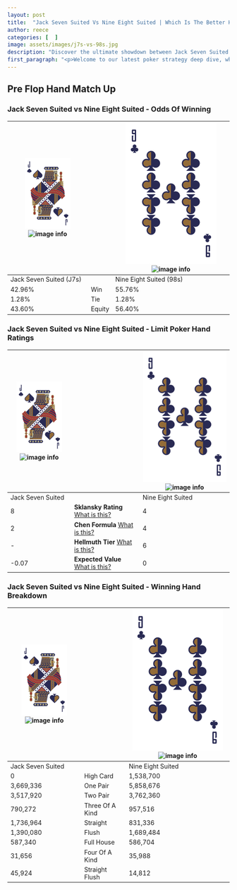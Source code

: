```yaml
---
layout: post
title:  "Jack Seven Suited Vs Nine Eight Suited | Which Is The Better Hand In Poker? A Complete Guide"
author: reece
categories: [  ]
image: assets/images/j7s-vs-98s.jpg
description: "Discover the ultimate showdown between Jack Seven Suited and Nine Eight Suited in poker! Uncover the odds, strategies, and scenarios where one hand triumphs over the other. Get ready to up your poker game with this thrilling analysis."
first_paragraph: "<p>Welcome to our latest poker strategy deep dive, where we're pitting two distinct hands against each other in a high-stakes showdown: Jack Seven Suited vs Nine Eight Suited.</p><p>In the dynamic world of poker, every decision counts, and knowing which hand holds the upper hand is key to your success at the table.</p><p>In this article, we'll dissect these two hands, explore the scenarios where one dominates the other, and equip you with the knowledge to make strategic choices that can tip the odds in your favor.</p><p>Get ready to unravel the intriguing dynamics of these poker hands and elevate your game to new heights.</p>"
---
```




[comment]: # (sp0)

## Pre Flop Hand Match Up

<div class="table hand-ratings" markdown="1"> 



### Jack Seven Suited vs Nine Eight Suited - Odds Of Winning


    
| ![image info](assets/images/hand1/J.png) ![image info](assets/images/hand1/7s.png) |  | ![image info](assets/images/hand2/9.png) ![image info](assets/images/hand2/8s.png) |
| -------- | -------- | -------- |
| Jack Seven Suited (J7s) |  | Nine Eight Suited (98s) |
| 42.96% | Win | 55.76% |
| 1.28% | Tie | 1.28% |
| 43.60% | Equity | 56.40% |




[comment]: # (sp1)



### Jack Seven Suited vs Nine Eight Suited - Limit Poker Hand Ratings


    
| ![image info](assets/images/hand1/J.png) ![image info](assets/images/hand1/7s.png) |  | ![image info](assets/images/hand2/9.png) ![image info](assets/images/hand2/8s.png) |
| -------- | -------- | -------- |
| Jack Seven Suited |  | Nine Eight Suited |
| 8 | **Sklansky Rating** [What is this?](/sklansky-rating-explained) | 4 |
| 2 | **Chen Formula** [What is this?](/chen-formula-explained) | 4 |
| - | **Hellmuth Tier** [What is this?](/Hellmuth-tier-explained) | 6 |
| -0.07 | **Expected Value** [What is this?](/expected-value-explained) | 0 |




[comment]: # (sp2)



### Jack Seven Suited vs Nine Eight Suited - Winning Hand Breakdown


    
| ![image info](assets/images/hand1/J.png) ![image info](assets/images/hand1/7s.png) |  | ![image info](assets/images/hand2/9.png) ![image info](assets/images/hand2/8s.png) |
| -------- | -------- | -------- |
| Jack Seven Suited |  | Nine Eight Suited |
| 0 | High Card | 1,538,700 |
| 3,669,336 | One Pair | 5,858,676 |
| 3,517,920 | Two Pair | 3,762,360 |
| 790,272 | Three Of A Kind | 957,516 |
| 1,736,964 | Straight | 831,336 |
| 1,390,080 | Flush | 1,689,484 |
| 587,340 | Full House | 586,704 |
| 31,656 | Four Of A Kind | 35,988 |
| 45,924 | Straight Flush | 14,812 |




[comment]: # (sp3)



</div>

[comment]: # (sp4)



[comment]: # (sp5)

